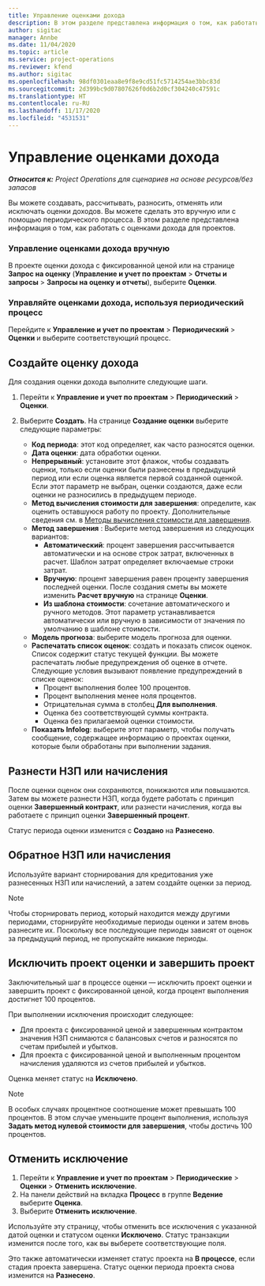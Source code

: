 ```yaml
---
title: Управление оценками дохода
description: В этом разделе представлена информация о том, как работать с оценками дохода для проектов.
author: sigitac
manager: Annbe
ms.date: 11/04/2020
ms.topic: article
ms.service: project-operations
ms.reviewer: kfend
ms.author: sigitac
ms.openlocfilehash: 98df0301eaa8e9f8e9cd51fc5714254ae3bbc83d
ms.sourcegitcommit: 2d399bc9d07807626f0d6b2d0cf304240c47591c
ms.translationtype: HT
ms.contentlocale: ru-RU
ms.lasthandoff: 11/17/2020
ms.locfileid: "4531531"
---
```

# <a name="manage-revenue-estimates"></a>Управление оценками дохода

_**Относится к:** Project Operations для сценариев на основе ресурсов/без запасов_

Вы можете создавать, рассчитывать, разносить, отменять или исключать оценки доходов. Вы можете сделать это вручную или с помощью периодического процесса. В этом разделе представлена информация о том, как работать с оценками дохода для проектов.

### <a name="manage-revenue-estimates-manually"></a>Управление оценками дохода вручную

В проекте оценки дохода с фиксированной ценой или на странице **Запрос на оценку** (**Управление и учет по проектам** > **Отчеты и запросы** > **Запросы на оценку и отчеты**), выберите **Оценки**.

### <a name="manage-revenue-estimates-using-a-periodic-process"></a>Управляйте оценками дохода, используя периодический процесс

Перейдите к **Управление и учет по проектам** > **Периодический** > **Оценки** и выберите соответствующий процесс.

## <a name="create-a-revenue-estimate"></a>Создайте оценку дохода

Для создания оценки дохода выполните следующие шаги. 

1. Перейти к **Управление и учет по проектам** > **Периодический** > **Оценки**.
2. Выберите **Создать**. На странице **Создание оценки** выберите следующие параметры:

   - **Код периода**: этот код определяет, как часто разносятся оценки.
   - **Дата оценки**: дата обработки оценки.
   - **Непрерывный**: установите этот флажок, чтобы создавать оценки, только если оценки были разнесены в предыдущий период или если оценка является первой созданной оценкой. Если этот параметр не выбран, оценки создаются, даже если оценки не разносились в предыдущем периоде.
   - **Метод вычисления стоимости для завершения**: определите, как оценить оставшуюся работу по проекту. Дополнительные сведения см. в [Методы вычисления стоимости для завершения](cost-complete-methods.md).
   - **Метод завершения** : Выберите метод завершения из следующих вариантов:
     - **Автоматический**: процент завершения рассчитывается автоматически и на основе строк затрат, включенных в расчет. Шаблон затрат определяет включаемые строки затрат.
     - **Вручную**: процент завершения равен проценту завершения последней оценки. После создания сметы вы можете изменить **Расчет вручную** на странице **Оценки**.
     - **Из шаблона стоимости**: сочетание автоматического и ручного методов. Этот параметр устанавливается автоматически или вручную в зависимости от значения по умолчанию в шаблоне стоимости.
   - **Модель прогноза**: выберите модель прогноза для оценки.
   - **Распечатать список оценок**: создать и показать список оценок. Список содержит статус текущей функции. Вы можете распечатать любые предупреждения об оценке в отчете. Следующие условия вызывают появление предупреждений в списке оценок:
     - Процент выполнения более 100 процентов.
     - Процент выполнения менее ноля процентов.
     - Отрицательная сумма в столбец **Для выполнения**.
     - Оценка без соответствующей суммы контракта.
     - Оценка без прилагаемой оценки стоимости.
   - **Показать Infolog**: выберите этот параметр, чтобы получать сообщение, содержащее информацию о проектах оценки, которые были обработаны при выполнении задания.


## <a name="post-wip-or-accruals"></a>Разнести НЗП или начисления

После оценки оценок они сохраняются, понижаются или повышаются. Затем вы можете разнести НЗП, когда будете работать с принцип оценки **Завершенный контракт**, или разнести начисления, когда вы работаете с принцип оценки **Завершенный процент**.
  
Статус периода оценки изменится с **Создано** на **Разнесено**.

## <a name="reverse-wip-or-accruals"></a>Обратное НЗП или начисления

Используйте вариант сторнирования для кредитования уже разнесенных НЗП или начислений, а затем создайте оценки за период.

> [!NOTE]
> Чтобы сторнировать период, который находится между другими периодами, сторнируйте необходимые периоды оценки и затем вновь разнесите их. Поскольку все последующие периоды зависят от оценок за предыдущий период, не пропускайте никакие периоды.

## <a name="eliminate-the-estimate-project-and-finish-the-project"></a>Исключить проект оценки и завершить проект

Заключительный шаг в процессе оценки — исключить проект оценки и завершить проект с фиксированной ценой, когда процент выполнения достигнет 100 процентов.

При выполнении исключения происходит следующее:

- Для проекта с фиксированной ценой и завершенным контрактом значения НЗП снимаются с балансовых счетов и разносятся по счетам прибылей и убытков.
- Для проекта с фиксированной ценой и выполненным процентом начисления удаляются из счетов прибылей и убытков.

Оценка меняет статус на **Исключено**.

> [!NOTE]
> В особых случаях процентное соотношение может превышать 100 процентов. В этом случае уменьшите процент выполнения, используя **Задать метод нулевой стоимости для завершения**, чтобы достичь 100 процентов.

## <a name="reverse-elimination"></a>Отменить исключение

1. Перейти к **Управление и учет по проектам** > **Периодические** > **Оценки** > **Отменить исключение**. 
2. На панели действий на вкладка **Процесс** в группе **Ведение** выберите **Оценка**. 
3. Выберите **Отменить исключение**.

Используйте эту страницу, чтобы отменить все исключения с указанной датой оценки и статусом оценки **Исключено**. Статус транзакции изменится после того, как вы выберете соответствующие поля.

Это также автоматически изменяет статус проекта на **В процессе**, если стадия проекта завершена. Статус оценки периода проекта снова изменится на **Разнесено**.
